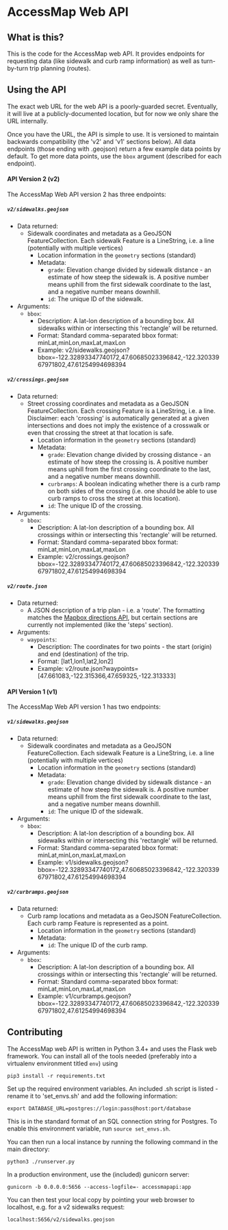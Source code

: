 AccessMap Web API
=================

## What is this?
This is the code for the AccessMap web API. It provides endpoints for
requesting data (like sidewalk and curb ramp information) as well as
turn-by-turn trip planning (routes).

## Using the API
The exact web URL for the web API is a poorly-guarded secret. Eventually, it
will live at a publicly-documented location, but for now we only share the URL
internally.

Once you have the URL, the API is simple to use. It is versioned to maintain
backwards compatibility (the 'v2' and 'v1' sections below). All data endpoints
(those ending with .geojson) return a few example data points by default. To
get more data points, use the `bbox` argument (described for each endpoint).

#### API Version 2 (v2)

The AccessMap Web API version 2 has three endpoints:

##### `v2/sidewalks.geojson`
* Data returned:
  * Sidewalk coordinates and metadata as a GeoJSON FeatureCollection. Each
  sidewalk Feature is a LineString, i.e. a line (potentially with multiple
  vertices)
    * Location information in the `geometry` sections (standard)
    * Metadata:
      * `grade`: Elevation change divided by sidewalk distance - an estimate of
      how steep the sidewalk is. A positive number means uphill from the first
      sidewalk coordinate to the last, and a negative number means downhill.
      * `id`: The unique ID of the sidewalk.
* Arguments:
  * `bbox`:
    * Description: A lat-lon description of a bounding box. All sidewalks
    within or intersecting this 'rectangle' will be returned.
    * Format: Standard comma-separated bbox format: minLat,minLon,maxLat,maxLon
    * Example: v2/sidewalks.geojson?bbox=-122.32893347740172,47.60685023396842,-122.32033967971802,47.61254994698394

##### `v2/crossings.geojson`
* Data returned:
  * Street crossing coordinates and metadata as a GeoJSON FeatureCollection.
  Each crossing Feature is a LineString, i.e. a line. Disclaimer: each
  'crossing' is automatically generated at a given intersections and does not
  imply the existence of a crosswalk or even that crossing the street at that
  location is safe.
    * Location information in the `geometry` sections (standard)
    * Metadata:
      * `grade`: Elevation change divided by crossing distance - an estimate of
      how steep the crossing is. A positive number means uphill from the first
      crossing coordinate to the last, and a negative number means downhill.
      * `curbramps`: A boolean indicating whether there is a curb ramp on both
      sides of the crossing (i.e. one should be able to use curb ramps to cross
      the street at this location).
      * `id`: The unique ID of the crossing.
* Arguments:
  * `bbox`:
    * Description: A lat-lon description of a bounding box. All crossings
    within or intersecting this 'rectangle' will be returned.
    * Format: Standard comma-separated bbox format: minLat,minLon,maxLat,maxLon
    * Example: v2/crossings.geojson?bbox=-122.32893347740172,47.60685023396842,-122.32033967971802,47.61254994698394

##### `v2/route.json`
* Data returned:
  * A JSON description of a trip plan - i.e. a 'route'. The formatting matches
  the [Mapbox directions API](https://www.mapbox.com/api-documentation/), but
  certain sections are currently not implemented (like the 'steps' section).
* Arguments:
  * `waypoints`:
    * Description: The coordinates for two points - the start (origin) and end
    (destination) of the trip.
    * Format: [lat1,lon1,lat2,lon2]
    * Example: v2/route.json?waypoints=[47.661083,-122.315366,47.659325,-122.313333]

#### API Version 1 (v1)

The AccessMap Web API version 1 has two endpoints:

##### `v1/sidewalks.geojson`
* Data returned:
  * Sidewalk coordinates and metadata as a GeoJSON FeatureCollection. Each
  sidewalk Feature is a LineString, i.e. a line (potentially with multiple
  vertices)
    * Location information in the `geometry` sections (standard)
    * Metadata:
      * `grade`: Elevation change divided by sidewalk distance - an estimate of
      how steep the sidewalk is. A positive number means uphill from the first
      sidewalk coordinate to the last, and a negative number means downhill.
      * `id`: The unique ID of the sidewalk.
* Arguments:
  * `bbox`:
    * Description: A lat-lon description of a bounding box. All sidewalks
    within or intersecting this 'rectangle' will be returned.
    * Format: Standard comma-separated bbox format: minLat,minLon,maxLat,maxLon
    * Example: v1/sidewalks.geojson?bbox=-122.32893347740172,47.60685023396842,-122.32033967971802,47.61254994698394

##### `v2/curbramps.geojson`
* Data returned:
  * Curb ramp locations and metadata as a GeoJSON FeatureCollection. Each
  curb ramp Feature is represented as a point.
    * Location information in the `geometry` sections (standard)
    * Metadata:
      * `id`: The unique ID of the curb ramp.
* Arguments:
  * `bbox`:
    * Description: A lat-lon description of a bounding box. All crossings
    within or intersecting this 'rectangle' will be returned.
    * Format: Standard comma-separated bbox format: minLat,minLon,maxLat,maxLon
    * Example: v1/curbramps.geojson?bbox=-122.32893347740172,47.60685023396842,-122.32033967971802,47.61254994698394

## Contributing
The AccessMap web API is written in Python 3.4+ and uses the Flask web
framework. You can install all of the tools needed (preferably into a
virtualenv environment titled `env`) using

    pip3 install -r requirements.txt

Set up the required environment variables. An included .sh script is listed -
rename it to 'set_envs.sh' and add the following information:

    export DATABASE_URL=postgres://login:pass@host:port/database

This is in the standard format of an SQL connection string for Postgres. To
enable this environment variable, run `source set_envs.sh`.

You can then run a local instance by running the following command in the main
directory:

    python3 ./runserver.py

In a production environment, use the (included) gunicorn server:

    gunicorn -b 0.0.0.0:5656 --access-logfile=- accessmapapi:app

You can then test your local copy by pointing your web browser to localhost,
e.g. for a v2 sidewalks request:

    localhost:5656/v2/sidewalks.geojson
